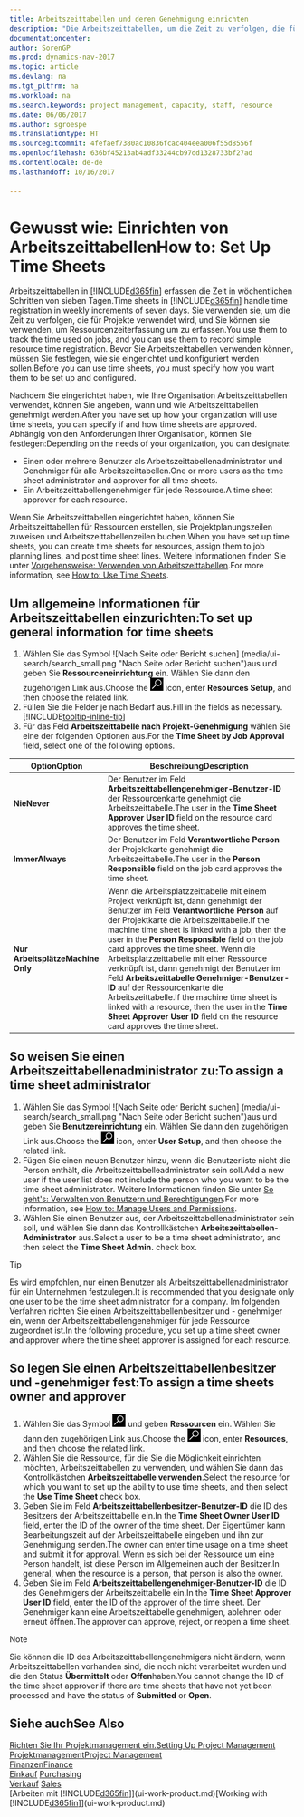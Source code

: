 ```yaml
---
title: Arbeitszeittabellen und deren Genehmigung einrichten
description: "Die Arbeitszeittabellen, um die Zeit zu verfolgen, die für Projekte verwendet wurde und Ressourcen verwendet wurde und halfen Ihnen mit Projektmanagement, der Stellenbesetzung und der Kapazität"
documentationcenter: 
author: SorenGP
ms.prod: dynamics-nav-2017
ms.topic: article
ms.devlang: na
ms.tgt_pltfrm: na
ms.workload: na
ms.search.keywords: project management, capacity, staff, resource
ms.date: 06/06/2017
ms.author: sgroespe
ms.translationtype: HT
ms.sourcegitcommit: 4fefaef7380ac10836fcac404eea006f55d8556f
ms.openlocfilehash: 636bf45213ab4adf33244cb97dd1328733bf27ad
ms.contentlocale: de-de
ms.lasthandoff: 10/16/2017

---
```

# <a name="how-to-set-up-time-sheets"></a><span data-ttu-id="9686d-103">Gewusst wie: Einrichten von Arbeitszeittabellen</span><span class="sxs-lookup"><span data-stu-id="9686d-103">How to: Set Up Time Sheets</span></span>
<span data-ttu-id="9686d-104">Arbeitszeittabellen in [!INCLUDE[d365fin](includes/d365fin_md.md)] erfassen die Zeit in wöchentlichen Schritten von sieben Tagen.</span><span class="sxs-lookup"><span data-stu-id="9686d-104">Time sheets in [!INCLUDE[d365fin](includes/d365fin_md.md)] handle time registration in weekly increments of seven days.</span></span> <span data-ttu-id="9686d-105">Sie verwenden sie, um die Zeit zu verfolgen, die für Projekte verwendet wird, und Sie können sie verwenden, um Ressourcenzeiterfassung um zu erfassen.</span><span class="sxs-lookup"><span data-stu-id="9686d-105">You use them to track the time used on jobs, and you can use them to record simple resource time registration.</span></span> <span data-ttu-id="9686d-106">Bevor Sie Arbeitszeittabellen verwenden können, müssen Sie festlegen, wie sie eingerichtet und konfiguriert werden sollen.</span><span class="sxs-lookup"><span data-stu-id="9686d-106">Before you can use time sheets, you must specify how you want them to be set up and configured.</span></span>

<span data-ttu-id="9686d-107">Nachdem Sie eingerichtet haben, wie Ihre Organisation Arbeitszeittabellen verwendet, können Sie angeben, wann und wie Arbeitszeittabellen genehmigt werden.</span><span class="sxs-lookup"><span data-stu-id="9686d-107">After you have set up how your organization will use time sheets, you can specify if and how time sheets are approved.</span></span> <span data-ttu-id="9686d-108">Abhängig von den Anforderungen Ihrer Organisation, können Sie festlegen:</span><span class="sxs-lookup"><span data-stu-id="9686d-108">Depending on the needs of your organization, you can designate:</span></span>

* <span data-ttu-id="9686d-109">Einen oder mehrere Benutzer als Arbeitszeittabellenadministrator und Genehmiger für alle Arbeitszeittabellen.</span><span class="sxs-lookup"><span data-stu-id="9686d-109">One or more users as the time sheet administrator and approver for all time sheets.</span></span>
* <span data-ttu-id="9686d-110">Ein Arbeitszeittabellengenehmiger für jede Ressource.</span><span class="sxs-lookup"><span data-stu-id="9686d-110">A time sheet approver for each resource.</span></span>

<span data-ttu-id="9686d-111">Wenn Sie Arbeitszeittabellen eingerichtet haben, können Sie Arbeitszeittabellen für Ressourcen erstellen, sie Projektplanungszeilen zuweisen und Arbeitszeittabellenzeilen buchen.</span><span class="sxs-lookup"><span data-stu-id="9686d-111">When you have set up time sheets, you can create time sheets for resources, assign them to job planning lines, and post time sheet lines.</span></span> <span data-ttu-id="9686d-112">Weitere Informationen finden Sie unter [Vorgehensweise: Verwenden von Arbeitszeittabellen](projects-how-use-time-sheets.md).</span><span class="sxs-lookup"><span data-stu-id="9686d-112">For more information, see [How to: Use Time Sheets](projects-how-use-time-sheets.md).</span></span>

## <a name="to-set-up-general-information-for-time-sheets"></a><span data-ttu-id="9686d-113">Um allgemeine Informationen für Arbeitszeittabellen einzurichten:</span><span class="sxs-lookup"><span data-stu-id="9686d-113">To set up general information for time sheets</span></span>
1. <span data-ttu-id="9686d-114">Wählen Sie das Symbol ![Nach Seite oder Bericht suchen] (media/ui-search/search_small.png "Nach Seite oder Bericht suchen")aus und geben Sie **Ressourceneinrichtung** ein. Wählen Sie dann den zugehörigen Link aus.</span><span class="sxs-lookup"><span data-stu-id="9686d-114">Choose the ![Search for Page or Report](media/ui-search/search_small.png "Search for Page or Report icon") icon, enter **Resources Setup**, and then choose the related link.</span></span>  
2. <span data-ttu-id="9686d-115">Füllen Sie die Felder je nach Bedarf aus.</span><span class="sxs-lookup"><span data-stu-id="9686d-115">Fill in the fields as necessary.</span></span> [!INCLUDE[tooltip-inline-tip](includes/tooltip-inline-tip_md.md)]
3. <span data-ttu-id="9686d-116">Für das Feld **Arbeitszeittabelle nach Projekt-Genehmigung** wählen Sie eine der folgenden Optionen aus.</span><span class="sxs-lookup"><span data-stu-id="9686d-116">For the **Time Sheet by Job Approval** field, select one of the following options.</span></span>

| <span data-ttu-id="9686d-117">Option</span><span class="sxs-lookup"><span data-stu-id="9686d-117">Option</span></span> | <span data-ttu-id="9686d-118">Beschreibung</span><span class="sxs-lookup"><span data-stu-id="9686d-118">Description</span></span> |
| --- | --- |
| <span data-ttu-id="9686d-119">**Nie**</span><span class="sxs-lookup"><span data-stu-id="9686d-119">**Never**</span></span> |<span data-ttu-id="9686d-120">Der Benutzer im Feld **Arbeitszeittabellengenehmiger-Benutzer-ID** der Ressourcenkarte genehmigt die Arbeitszeittabelle.</span><span class="sxs-lookup"><span data-stu-id="9686d-120">The user in the **Time Sheet Approver User ID** field on the resource card approves the time sheet.</span></span> |
| <span data-ttu-id="9686d-121">**Immer**</span><span class="sxs-lookup"><span data-stu-id="9686d-121">**Always**</span></span> |<span data-ttu-id="9686d-122">Der Benutzer im Feld **Verantwortliche Person** der Projektkarte genehmigt die Arbeitszeittabelle.</span><span class="sxs-lookup"><span data-stu-id="9686d-122">The user in the **Person Responsible** field on the job card approves the time sheet.</span></span> |
| <span data-ttu-id="9686d-123">**Nur Arbeitsplätze**</span><span class="sxs-lookup"><span data-stu-id="9686d-123">**Machine Only**</span></span> |<span data-ttu-id="9686d-124">Wenn die Arbeitsplatzzeittabelle mit einem Projekt verknüpft ist, dann genehmigt der Benutzer im Feld **Verantwortliche Person** auf der Projektkarte die Arbeitszeittabelle.</span><span class="sxs-lookup"><span data-stu-id="9686d-124">If the machine time sheet is linked with a job, then the user in the **Person Responsible** field on the job card approves the time sheet.</span></span> <span data-ttu-id="9686d-125">Wenn die Arbeitsplatzzeittabelle mit einer Ressource verknüpft ist, dann genehmigt der Benutzer im Feld **Arbeitszeittabelle Genehmiger-Benutzer-ID** auf der Ressourcenkarte die Arbeitszeittabelle.</span><span class="sxs-lookup"><span data-stu-id="9686d-125">If the machine time sheet is linked with a resource, then the user in the **Time Sheet Approver User ID** field on the resource card approves the time sheet.</span></span> |

## <a name="to-assign-a-time-sheet-administrator"></a><span data-ttu-id="9686d-126">So weisen Sie einen Arbeitszeittabellenadministrator zu:</span><span class="sxs-lookup"><span data-stu-id="9686d-126">To assign a time sheet administrator</span></span>
1. <span data-ttu-id="9686d-127">Wählen Sie das Symbol ![Nach Seite oder Bericht suchen] (media/ui-search/search_small.png "Nach Seite oder Bericht suchen")aus und geben Sie **Benutzereinrichtung** ein. Wählen Sie dann den zugehörigen Link aus.</span><span class="sxs-lookup"><span data-stu-id="9686d-127">Choose the ![Search for Page or Report](media/ui-search/search_small.png "Search for Page or Report icon") icon, enter **User Setup**, and then choose the related link.</span></span>  
2. <span data-ttu-id="9686d-128">Fügen Sie einen neuen Benutzer hinzu, wenn die Benutzerliste nicht die Person enthält, die Arbeitszeittabelleadministrator sein soll.</span><span class="sxs-lookup"><span data-stu-id="9686d-128">Add a new user if the user list does not include the person who you want to be the time sheet administrator.</span></span> <span data-ttu-id="9686d-129">Weitere Informationen finden Sie unter [So geht's: Verwalten von Benutzern und Berechtigungen](ui-how-users-permissions.md).</span><span class="sxs-lookup"><span data-stu-id="9686d-129">For more information, see [How to: Manage Users and Permissions](ui-how-users-permissions.md).</span></span>
3. <span data-ttu-id="9686d-130">Wählen Sie einen Benutzer aus, der Arbeitszeittabellenadministrator sein soll, und wählen Sie dann das Kontrollkästchen **Arbeitszeittabellen-Administrator** aus.</span><span class="sxs-lookup"><span data-stu-id="9686d-130">Select a user to be a time sheet administrator, and then select the **Time Sheet Admin.** check box.</span></span>  

> [!TIP]  
>   <span data-ttu-id="9686d-131">Es wird empfohlen, nur einen Benutzer als Arbeitszeittabellenadministrator für ein Unternehmen festzulegen.</span><span class="sxs-lookup"><span data-stu-id="9686d-131">It is recommended that you designate only one user to be the time sheet administrator for a company.</span></span> <span data-ttu-id="9686d-132">Im folgenden Verfahren richten Sie einen Arbeitszeittabellenbesitzer und - genehmiger ein, wenn der Arbeitszeittabellengenehmiger für jede Ressource zugeordnet ist.</span><span class="sxs-lookup"><span data-stu-id="9686d-132">In the following procedure, you set up a time sheet owner and approver where the time sheet approver is assigned for each resource.</span></span>  

## <a name="to-assign-a-time-sheets-owner-and-approver"></a><span data-ttu-id="9686d-133">So legen Sie einen Arbeitszeittabellenbesitzer und -genehmiger fest:</span><span class="sxs-lookup"><span data-stu-id="9686d-133">To assign a time sheets owner and approver</span></span>
1. <span data-ttu-id="9686d-134">Wählen Sie das Symbol ![Nach Seite oder Bericht suchen](media/ui-search/search_small.png "Nach Seite oder Bericht suchen") und geben **Ressourcen** ein. Wählen Sie dann den zugehörigen Link aus.</span><span class="sxs-lookup"><span data-stu-id="9686d-134">Choose the ![Search for Page or Report](media/ui-search/search_small.png "Search for Page or Report icon") icon, enter **Resources**, and then choose the related link.</span></span>
2. <span data-ttu-id="9686d-135">Wählen Sie die Ressource, für die Sie die Möglichkeit einrichten möchten, Arbeitszeittabellen zu verwenden, und wählen Sie dann das Kontrollkästchen **Arbeitszeittabelle verwenden**.</span><span class="sxs-lookup"><span data-stu-id="9686d-135">Select the resource for which you want to set up the ability to use time sheets, and then select the **Use Time Sheet** check box.</span></span>  
3. <span data-ttu-id="9686d-136">Geben Sie im Feld **Arbeitszeittabellenbesitzer-Benutzer-ID** die ID des Besitzers der Arbeitszeittabelle ein.</span><span class="sxs-lookup"><span data-stu-id="9686d-136">In the **Time Sheet Owner User ID** field, enter the ID of the owner of the time sheet.</span></span> <span data-ttu-id="9686d-137">Der Eigentümer kann Bearbeitungszeit auf der Arbeitszeittabelle eingeben und ihn zur Genehmigung senden.</span><span class="sxs-lookup"><span data-stu-id="9686d-137">The owner can enter time usage on a time sheet and submit it for approval.</span></span> <span data-ttu-id="9686d-138">Wenn es sich bei der Ressource um eine Person handelt, ist diese Person im Allgemeinen auch der Besitzer.</span><span class="sxs-lookup"><span data-stu-id="9686d-138">In general, when the resource is a person, that person is also the owner.</span></span>  
4. <span data-ttu-id="9686d-139">Geben Sie im Feld **Arbeitszeittabellengenehmiger-Benutzer-ID** die ID des Genehmigers der Arbeitszeittabelle ein.</span><span class="sxs-lookup"><span data-stu-id="9686d-139">In the **Time Sheet Approver User ID** field, enter the ID of the approver of the time sheet.</span></span> <span data-ttu-id="9686d-140">Der Genehmiger kann eine Arbeitszeittabelle genehmigen, ablehnen oder erneut öffnen.</span><span class="sxs-lookup"><span data-stu-id="9686d-140">The approver can approve, reject, or reopen a time sheet.</span></span>  

> [!NOTE]  
>   <span data-ttu-id="9686d-141">Sie können die ID des Arbeitszeittabellengenehmigers nicht ändern, wenn Arbeitszeittabellen vorhanden sind, die noch nicht verarbeitet wurden und die den Status **Übermittelt** oder **Offen**haben.</span><span class="sxs-lookup"><span data-stu-id="9686d-141">You cannot change the ID of the time sheet approver if there are time sheets that have not yet been processed and have the status of **Submitted** or **Open**.</span></span>

## <a name="see-also"></a><span data-ttu-id="9686d-142">Siehe auch</span><span class="sxs-lookup"><span data-stu-id="9686d-142">See Also</span></span>
[<span data-ttu-id="9686d-143">Richten Sie Ihr Projektmanagement ein.</span><span class="sxs-lookup"><span data-stu-id="9686d-143">Setting Up Project Management</span></span>](projects-setup-projects.md)  
[<span data-ttu-id="9686d-144">Projektmanagement</span><span class="sxs-lookup"><span data-stu-id="9686d-144">Project Management</span></span>](projects-manage-projects.md)  
[<span data-ttu-id="9686d-145">Finanzen</span><span class="sxs-lookup"><span data-stu-id="9686d-145">Finance</span></span>](finance.md)  
<span data-ttu-id="9686d-146">[Einkauf](purchasing-manage-purchasing.md)       </span><span class="sxs-lookup"><span data-stu-id="9686d-146">[Purchasing](purchasing-manage-purchasing.md)       </span></span>  
<span data-ttu-id="9686d-147">[Verkauf](sales-manage-sales.md)    </span><span class="sxs-lookup"><span data-stu-id="9686d-147">[Sales](sales-manage-sales.md)    </span></span>  
<span data-ttu-id="9686d-148">[Arbeiten mit [!INCLUDE[d365fin](includes/d365fin_md.md)]](ui-work-product.md)</span><span class="sxs-lookup"><span data-stu-id="9686d-148">[Working with [!INCLUDE[d365fin](includes/d365fin_md.md)]](ui-work-product.md)</span></span>  


